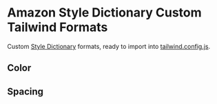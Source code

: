 # Amazon Style Dictionary Custom Tailwind Formats

Custom [Style Dictionary](https://amzn.github.io/style-dictionary/#/formats?id=custom-formats) formats, ready to import into [tailwind.config.js](https://tailwindcss.com/docs/theme#overriding-the-default-theme).

## Color

## Spacing

